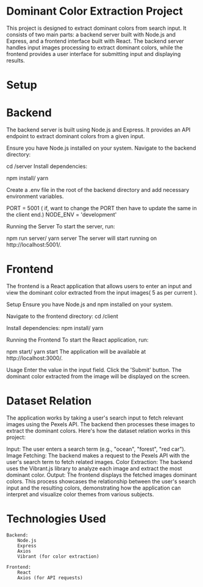 # Dominant Color Extraction Project

This project is designed to extract dominant colors from search input. It consists of two main parts: a backend server built with Node.js and Express, and a frontend interface built with React. The backend server handles input images processing to extract dominant colors, while the frontend provides a user interface for submitting input and displaying results.

# Setup

# Backend

The backend server is built using Node.js and Express. It provides an API endpoint to extract dominant colors from a given input.

Ensure you have Node.js installed on your system.
Navigate to the backend directory:

cd /server
Install dependencies:

npm install/ yarn

Create a .env file in the root of the backend directory and add necessary environment variables.

PORT = 5001 ( if, want to change the PORT then have to update the same in the client end.)
NODE_ENV = 'development'

Running the Server
To start the server, run:

npm run server/ yarn server
The server will start running on http://localhost:5001/.

# Frontend

The frontend is a React application that allows users to enter an input and view the dominant color extracted from the input images( 5 as per current ).

Setup
Ensure you have Node.js and npm installed on your system.

Navigate to the frontend directory:
cd /client

Install dependencies:
npm install/ yarn

Running the Frontend
To start the React application, run:

npm start/ yarn start
The application will be available at http://localhost:3000/.

Usage
Enter the value in the input field.
Click the 'Submit' button.
The dominant color extracted from the image will be displayed on the screen.

# Dataset Relation

The application works by taking a user's search input to fetch relevant images using the Pexels API. The backend then processes these images to extract the dominant colors. Here's how the dataset relation works in this project:

Input: The user enters a search term (e.g., "ocean", "forest", "red car").
Image Fetching: The backend makes a request to the Pexels API with the user's search term to fetch related images.
Color Extraction: The backend uses the Vibrant.js library to analyze each image and extract the most dominant color.
Output: The frontend displays the fetched images dominant colors.
This process showcases the relationship between the user's search input and the resulting colors, demonstrating how the application can interpret and visualize color themes from various subjects.

# Technologies Used

    Backend:
        Node.js
        Express
        Axios
        Vibrant (for color extraction)

    Frontend:
        React
        Axios (for API requests)
